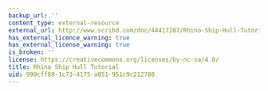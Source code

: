 ```yaml
---
backup_url: ''
content_type: external-resource
external_url: http://www.scribd.com/doc/44417287/Rhino-Ship-Hull-Tutorial
has_external_licence_warning: true
has_external_license_warning: true
is_broken: ''
license: https://creativecommons.org/licenses/by-nc-sa/4.0/
title: Rhino Ship Hull Tutorial
uid: 999cff89-1c73-4175-a051-951c9c212788
---
```

